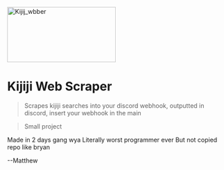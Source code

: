 
<a href="http://fvcproductions.com"><img src="https://kijijiforbusiness.ca/wp-content/uploads/2018/09/Kijiji_logo_PURPLE_RGB_EN.png" title="kijiji_web" alt="Kijij_wbber" width="250" height="128"></a>


# Kijiji Web Scraper

> Scrapes kijiji searches into your discord webhook, outputted in discord, insert your webhook in the main 

> Small project

Made in 2 days gang wya
Literally worst programmer ever
But not copied repo like bryan

--Matthew

